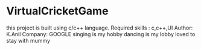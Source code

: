# VirtualCricketGame
this project is built using c/c++ language.
Required skills : c,c++,UI
Author: K.Anil
Company: GOOGLE
singing is my hobby
dancing is my lobby
loved to stay with mummy
